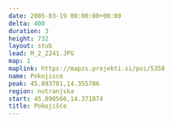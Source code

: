 ```yaml
---
date: 2005-03-19 00:00:00+00:00
delta: 400
duration: 3
height: 732
layout: stub
lead: M_2_2241.JPG
map: 1
maplink: https://mapzs.projekti.si/poi/5358
name: Pokojisce
peak: 45.893781,14.355786
region: notranjska
start: 45.890566,14.371874
title: Pokojišče
---
```

